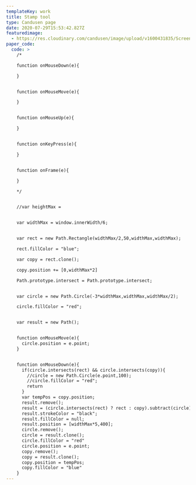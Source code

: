 ```yaml
---
templateKey: work
title: Stamp tool
type: Candusen page
date: 2020-07-29T15:53:42.827Z
featuredimage:
  - https://res.cloudinary.com/candusen/image/upload/v1600431835/Screen_Shot_2020-09-17_at_6.56.49_PM_rd08h4.png
paper_code:
  code: >
    /*

    function onMouseDown(e){

    }


    function onMouseMove(e){

    }


    function onMouseUp(e){

    }


    function onKeyPress(e){

    }


    function onFrame(e){

    }

    */


    //var heightMax =


    var widthMax = window.innerWidth/6;


    var rect = new Path.Rectangle(widthMax/2,50,widthMax,widthMax);

    rect.fillColor = "blue";

    var copy = rect.clone();

    copy.position += [0,widthMax*2]

    Path.prototype.intersect = Path.prototype.intersect;


    var circle = new Path.Circle(-3*widthMax,widthMax,widthMax/2);

    circle.fillColor = "red";


    var result = new Path();


    function onMouseMove(e){
      circle.position = e.point;
    }


    function onMouseDown(e){
      if(circle.intersects(rect) && circle.intersects(copy)){
        //circle = new Path.Circle(e.point,100);
        //circle.fillColor = "red";
        return
      }
      var tempPos = copy.position;
      result.remove();
      result = (circle.intersects(rect) ? rect : copy).subtract(circle)
      result.strokeColor = "black";
      result.fillColor = null;
      result.position = [widthMax*5,400];
      circle.remove();
      circle = result.clone();
      circle.fillColor = "red"
      circle.position = e.point;
      copy.remove();
      copy = result.clone();
      copy.position = tempPos;
      copy.fillColor = "blue"
    }
---
```

